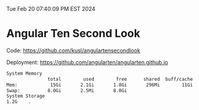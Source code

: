 Tue Feb 20 07:40:09 PM EST 2024

# Angular Ten Second Look

Code: https://github.com/kusl/angulartensecondlook

Deployment: https://github.com/angularten/angularten.github.io

```bash
System Memory
               total        used        free      shared  buff/cache   available
Mem:            15Gi       2.1Gi       1.8Gi       296Mi        11Gi        13Gi
Swap:          8.0Gi       2.5Mi       8.0Gi
System Storage
1.2G	.
